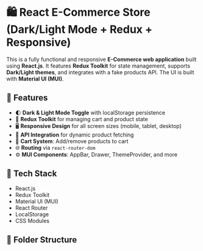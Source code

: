 # 🛍️ React E-Commerce Store (Dark/Light Mode + Redux + Responsive)

This is a fully functional and responsive **E-Commerce web application** built using **React.js**. It features **Redux Toolkit** for state management, supports **Dark/Light themes**, and integrates with a fake products API. The UI is built with **Material UI (MUI)**.

## 🚀 Features

- 🌓 **Dark & Light Mode Toggle** with localStorage persistence
- 🧠 **Redux Toolkit** for managing cart and product state
- 🖥️ **Responsive Design** for all screen sizes (mobile, tablet, desktop)
- 🔌 **API Integration** for dynamic product fetching
- 🛒 **Cart System**: Add/remove products to cart
- 🌐 **Routing** via `react-router-dom`
- ⚙️ **MUI Components**: AppBar, Drawer, ThemeProvider, and more

## 🧱 Tech Stack

- React.js
- Redux Toolkit
- Material UI (MUI)
- React Router
- LocalStorage
- CSS Modules

## 📁 Folder Structure

